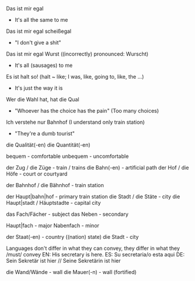 Das ist mir egal
- It's all the same to me

Das ist mir egal scheißegal
- "I don't give a shit"

Das ist mir egal Wurst ((incorrectly) pronounced: Wurscht)
- It's all (sausages) to me

Es ist halt so! (halt ~ like; I was, like, going to, like, the ...)
- It's just the way it is

Wer die Wahl hat, hat die Qual
- "Whoever has the choice has the pain" (Too many choices)

Ich verstehe nur Bahnhof (I understand only train station)
- "They're a dumb tourist"

die Qualität(-en)
die Quantität(-en)

bequem - comfortable
unbequem - uncomfortable

der Zug / die Züge - train / trains
die Bahn(-en) - artificial path
der Hof / die Höfe - court or courtyard

der Bahnhof / die Bähnhof - train station

der Haupt|bahn|hof - primary train station
die Stadt / die Stäte - city
die Haupt|stadt / Häuptstadte - capital city

das Fach/Fächer - subject
das Neben - secondary

Haupt|fach - major
Nabenfach - minor

der Staat(-en) - country ((nation) state)
die Stadt - city

Languages don't differ in what they can convey, they differ in what they /must/ convey
EN: His secretary is here.
ES: Su secretaria/o esta aqui
DE: Sein Sekretär ist hier // Seine Sekretärin ist hier

die Wand/Wände - wall
die Mauer(-n) - wall (fortified)

